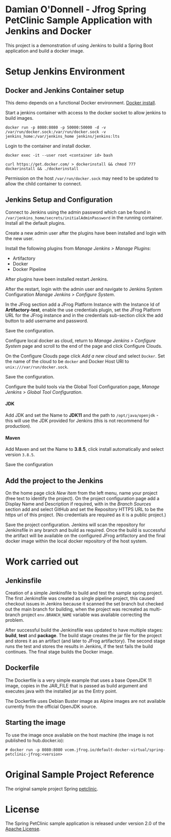 # Damian O'Donnell - Jfrog Spring PetClinic Sample Application with Jenkins and Docker

This project is a demonstration of using Jenkins to build a Spring Boot application and build a docker image.

# Setup Jenkins Environment 

## Docker and Jenkins Container setup

This demo depends on a functional Docker environment. [Docker install](https://docs.docker.com/get-docker/).

Start a jenkins container with access to the docker socket to allow jenkins to build images.

`docker run -p 8080:8080 -p 50000:50000 -d -v /var/run/docker.sock:/var/run/docker.sock -v jenkins_home:/var/jenkins_home jenkins/jenkins:lts`

Login to the container and install docker.

`docker exec -it --user root <container id> bash`

`curl https://get.docker.com/ > dockerinstall && chmod 777 dockerinstall && ./dockerinstall`

Permission on the host `/var/run/docker.sock` may need to be updated to allow the child container to connect.

## Jenkins Setup and Configuration

Connect to Jenkins using the admin password which can be found in `/var/jenkins_home/secrets/initialAdminPassword` in the running container. Install all the default plugins.

Create a new admin user after the plugins have been installed and login with the new user.

Install the following plugins from _Manage Jenkins > Manage Plugins_:
* Artifactory
* Docker
* Docker Pipeline

After plugins have been installed restart Jenkins.

After the restart, login with the admin user and navigate to Jenkins System Configuration _Manage Jenkins > Configure System_.

In the JFrog section add a JFrog Platform Instance with the Instance Id of **Artifactory-test**, enable the use credentials plugin, set the JFrog Platform URL for the JFrog instance and in the credentials sub-section click the add button to add username and password.

Save the configuration.

Configure local docker as cloud, return to _Manage Jenkins > Configure System_ page and scroll to the end of the page and click Configure Clouds.

On the Configure Clouds page click _Add a new cloud_ and select `Docker`. Set the name of the cloud to be `docker` and Docker Host URI to `unix:///var/run/docker.sock`.

Save the configuration.

Configure the build tools via the Global Tool Configuration page,  _Manage Jenkins > Global Tool Configuration_.

#### JDK

Add JDK and set the Name to **JDK11** and the path to `/opt/java/openjdk` - this will use the JDK provided for Jenkins (this is not recommend for production).

#### Maven

Add Maven and set the Name to **3.8.5**, click install automatically and select version `3.8.5`.

Save the configuration

## Add the project to the Jenkins

On the home page click _New Item_ from the left menu, name your project (free text to identify the project). On the project configuration page add a Display Name and Description if required, with in the _Branch Sources_ section add and select GitHub and set the Repository HTTPS URL to be the https url of this project. (No credentials are required as it is a public project.)

Save the project configuration. Jenkins will scan the repository for Jenkinsfile in any branch and build as required. Once the build is successful the artifact will be available on the configured JFrog artifactory and the final docker image within the local docker repository of the host system.

# Work carried out

## Jenkinsfile

Creation of a simple Jenkinsfile to build and test the sample spring project. The first Jenkinsfile was created as single pipeline project, this caused checkout issues in Jenkins because it scanned the set branch but checked out the main branch for building, when the project was recreated as multi-branch project `env.BRANCH_NAME` variable was available correcting the problem.

After successful build the Jenkinsfile was updated to have multiple stages: **build**, **test** and **package**. The build stage creates the jar file for the project and stores it as an artifact (and later to JFrog artifactory). The second stage runs the test and stores the results in Jenkins, if the test fails the build continues. The final stage builds the Docker image.

## Dockerfile

The Dockerfile is a very simple example that uses a base OpenJDK 11 image, copies in the JAR_FILE that is passed as build argument and executes java with the installed jar as the Entry point.

The Dockerfile uses Debian Buster image as Alpine images are not available currently from the official OpenJDK source.

## Starting the image

To use the image once available on the host machine (the image is not published to hub.docker.io):

`# docker run -p 8080:8080 vcem.jfrog.io/default-docker-virtual/spring-petclinic-jfrog:<version>`

# Original Sample Project Reference

The original sample project Spring [petclinic](https://github.com/spring-projects/spring-petclinic).

# License

The Spring PetClinic sample application is released under version 2.0 of the [Apache License](https://www.apache.org/licenses/LICENSE-2.0).

[spring-petclinic]: https://github.com/spring-projects/spring-petclinic
[spring-framework-petclinic]: https://github.com/spring-petclinic/spring-framework-petclinic
[spring-petclinic-angularjs]: https://github.com/spring-petclinic/spring-petclinic-angularjs 
[javaconfig branch]: https://github.com/spring-petclinic/spring-framework-petclinic/tree/javaconfig
[spring-petclinic-angular]: https://github.com/spring-petclinic/spring-petclinic-angular
[spring-petclinic-microservices]: https://github.com/spring-petclinic/spring-petclinic-microservices
[spring-petclinic-reactjs]: https://github.com/spring-petclinic/spring-petclinic-reactjs
[spring-petclinic-graphql]: https://github.com/spring-petclinic/spring-petclinic-graphql
[spring-petclinic-kotlin]: https://github.com/spring-petclinic/spring-petclinic-kotlin
[spring-petclinic-rest]: https://github.com/spring-petclinic/spring-petclinic-rest

